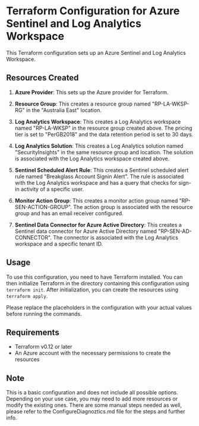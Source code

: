 # Terraform Configuration for Azure Sentinel and Log Analytics Workspace

This Terraform configuration sets up an Azure Sentinel and Log Analytics Workspace.

## Resources Created

1. **Azure Provider**: This sets up the Azure provider for Terraform.

2. **Resource Group**: This creates a resource group named "RP-LA-WKSP-RG" in the "Australia East" location.

3. **Log Analytics Workspace**: This creates a Log Analytics workspace named "RP-LA-WKSP" in the resource group created above. The pricing tier is set to "PerGB2018" and the data retention period is set to 30 days.

4. **Log Analytics Solution**: This creates a Log Analytics solution named "SecurityInsights" in the same resource group and location. The solution is associated with the Log Analytics workspace created above.

5. **Sentinel Scheduled Alert Rule**: This creates a Sentinel scheduled alert rule named "Breakglass Account Signin Alert". The rule is associated with the Log Analytics workspace and has a query that checks for sign-in activity of a specific user.

6. **Monitor Action Group**: This creates a monitor action group named "RP-SEN-ACTION-GROUP". The action group is associated with the resource group and has an email receiver configured.

7. **Sentinel Data Connector for Azure Active Directory**: This creates a Sentinel data connector for Azure Active Directory named "RP-SEN-AD-CONNECTOR". The connector is associated with the Log Analytics workspace and a specific tenant ID.

## Usage

To use this configuration, you need to have Terraform installed. You can then initialize Terraform in the directory containing this configuration using `terraform init`. After initialization, you can create the resources using `terraform apply`.

Please replace the placeholders in the configuration with your actual values before running the commands.

## Requirements

- Terraform v0.12 or later
- An Azure account with the necessary permissions to create the resources

## Note

This is a basic configuration and does not include all possible options. Depending on your use case, you may need to add more resources or modify the existing ones. There are some manual steps needed as well, please refer to the ConfigureDiagnoztics.md file for the steps and further info. 